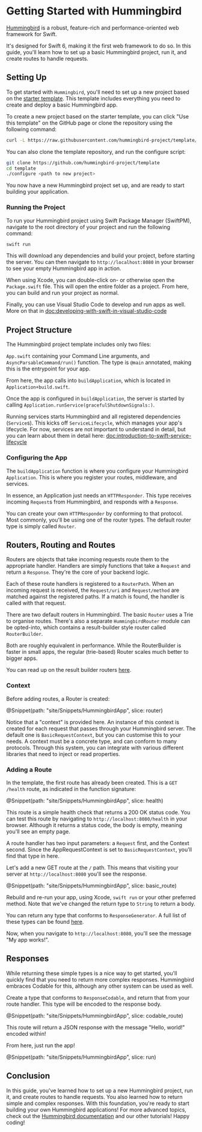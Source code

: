 # Getting Started with Hummingbird

[Hummingbird](https://hummingbird.codes) is a robust, feature-rich and performance-oriented web framework for Swift.

It's designed for Swift 6, making it the first web framework to do so. In this guide, you'll learn how to set up a basic Hummingbird project, run it, and create routes to handle requests.

## Setting Up

To get started with ``Hummingbird``, you'll need to set up a new project based on the [starter template](https://github.com/hummingbird-project/template). This template includes everything you need to create and deploy a basic Hummingbird app.

To create a new project based on the starter template, you can click "Use this template" on the GitHub page or clone the repository using the following command:

```sh
curl -L https://raw.githubusercontent.com/hummingbird-project/template/main/scripts/download.sh | bash -s <project-name>
```

You can also clone the template repository, and run the configure script:

```sh
git clone https://github.com/hummingbird-project/template
cd template
./configure <path to new project>
```

You now have a new Hummingbird project set up, and are ready to start building your application.

### Running the Project

To run your Hummingbird project using Swift Package Manager (SwiftPM), navigate to the root directory of your project and run the following command:

```sh
swift run
```

This will download any dependencies and build your project, before starting the server. You can then navigate to `http://localhost:8080` in your browser to see your empty Hummingbird app in action.

When using Xcode, you can double-click on- or otherwise open the `Package.swift` file. This will open the entire folder as a project.
From here, you can build and run your project as normal.

Finally, you can use Visual Studio Code to develop and run apps as well. More on that in <doc:developing-with-swift-in-visual-studio-code>

## Project Structure

The Hummingbird project template includes only two files:

`App.swift` containing your Command Line arguments, and ``AsyncParsableCommand/run()`` function. The type is `@main` annotated, making this is the entrypoint for your app.

From here, the app calls into `buildApplication`, which is located in `Application+build.swift`.

Once the app is configured in `buildApplication`, the server is started by calling ``Application.runService(gracefulShutdownSignals:)``.

Running services starts Hummingbird and all registered dependencies (``Service``s). This kicks off ``ServiceLifecycle``, which manages your app's lifecycle. For now, services are not important to understand in detail, but you can learn about them in detail here: <doc:introduction-to-swift-service-lifecycle>

### Configuring the App

The `buildApplication` function is where you configure your Hummingbird ``Application``. This is where you register your routes, middleware, and services.

In essence, an Application just needs an ``HTTPResponder``. This type receives incoming ``Request``s from Hummingbird, and responds with a ``Response``.

You can create your own ``HTTPResponder`` by conforming to that protocol. Most commonly, you'll be using one of the router types. The default router type is simply called ``Router``.

## Routers, Routing and Routes

Routers are objects that take incoming requests route them to the appropriate handler. Handlers are simply functions that take a ``Request`` and return a ``Response``. They're the core of your backend logic.

Each of these route handlers is registered to a ``RouterPath``. When an incoming request is received, the ``Request/uri`` and ``Request/method`` are matched against the registered paths. If a match is found, the handler is called with that request.

There are two default routers in Hummingbird. The basic ``Router`` uses a Trie to organise routes. There's also a separate ``HummingbirdRouter`` module can be opted-into, which contains a result-builder style router called ``RouterBuilder``.

Both are roughly equivalent in performance. While the RouterBuilder is faster in small apps, the regular (trie-based) Router scales much better to bigger apps.

You can read up on the result builder routers [here](https://docs.hummingbird.codes/2.0/documentation/hummingbirdrouter).

### Context

Before adding routes, a Router is created:

@Snippet(path: "site/Snippets/HummingbirdApp", slice: router)

Notice that a "context" is provided here. An instance of this context is created for each request that passes through your Hummingbird server. The default one is ``BasicRequestContext``, but you can customise this to your needs. A context must be a concrete type, and can conform to many protocols. Through this system, you can integrate with various different libraries that need to inject or read properties.

### Adding a Route

In the template, the first route has already been created. This is a `GET /health` route, as indicated in the function signature:

@Snippet(path: "site/Snippets/HummingbirdApp", slice: health)

This route is a simple health check that returns a 200 OK status code. You can test this route by navigating to `http://localhost:8080/health` in your browser. Although it returns a status code, the body is empty, meaning you'll see an empty page.

A route handler has two input parameters: a ``Request`` first, and the Context second. Since the AppRequestContext is set to ``BasicRequestContext``, you'll find that type in here.

Let's add a new GET route at the `/` path. This means that visiting your server at `http://localhost:8080` you'll see the response.

@Snippet(path: "site/Snippets/HummingbirdApp", slice: basic_route)

Rebuild and re-run your app, using Xcode, `swift run` or your other preferred method. Note that we've changed the return type to ``String`` to return a body.

You can return any type that conforms to ``ResponseGenerator``. A full list of these types can be found [here](https://swiftinit.org/ptcl/hummingbird/hummingbird/responsegenerator).

Now, when you navigate to `http://localhost:8080`, you'll see the message "My app works!".

## Responses

While returning these simple types is a nice way to get started, you'll quickly find that you need to return more complex responses. Hummingbird embraces Codable for this, although any other system can be used as well.

Create a type that conforms to ``ResponseCodable``, and return that from your route handler. This type will be encoded to the response body.

@Snippet(path: "site/Snippets/HummingbirdApp", slice: codable_route)

This route will return a JSON response with the message "Hello, world!" encoded within!

From here, just run the app!

@Snippet(path: "site/Snippets/HummingbirdApp", slice: run)

## Conclusion

In this guide, you've learned how to set up a new Hummingbird project, run it, and create routes to handle requests. You also learned how to return simple and complex responses. With this foundation, you're ready to start building your own Hummingbird applications! For more advanced topics, check out the [Hummingbird documentation](https://docs.hummingbird.codes) and our other tutorials! Happy coding!